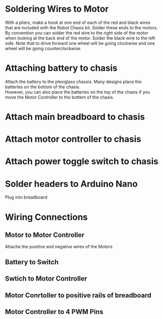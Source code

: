 # Soldering Wires to Motor
With a pliers, make a hook at one end of each of the red and black wires that are included with the Robot Chasis kit.  Solder these ends to the motors.
By convention you can solder the red wire to the right side of the motor when looking at the back end of the motor.  Solder the black wire to the left side.
Note that to drive forward one wheel will be going clockwise and one wheel will be going counterclockwise.

# Attaching battery to chasis
Attach the battery to the plexiglass chassis.  Many designs place the batteries on the bottom of the chasis.  
However, you can also place the batteries on the top of the chasis if you move the Motor Controller to the bottem of the chasis.

# Attach main breadboard to chasis

# Attach motor controller to chasis

# Attach power toggle switch to chasis

# Solder headers to Arduino Nano
Plug into breadboard

# Wiring Connections

## Motor to Motor Controller
Attache the positive and negative wires of the Motors
## Battery to Switch
## Swtich to Motor Controller
## Motor Conrtoller to positive rails of breadboard
## Motor Controller to 4 PWM Pins
